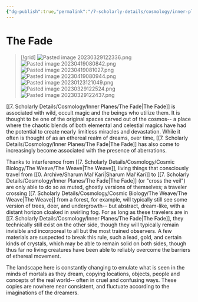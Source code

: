 ```yaml
---
{"dg-publish":true,"permalink":"/7-scholarly-details/cosmology/inner-planes/the-fade/","noteIcon":""}
---
```


# The Fade

>[!grid]
>![Pasted image 20230329122336.png](/img/user/x.%20Assets/Attachments/Pasted%20image%2020230329122336.png)
>![Pasted image 20230419080842.png](/img/user/x.%20Assets/Attachments/Pasted%20image%2020230419080842.png)
>![Pasted image 20230419081027.png](/img/user/x.%20Assets/Attachments/Pasted%20image%2020230419081027.png)
>![Pasted image 20230419080944.png](/img/user/x.%20Assets/Attachments/Pasted%20image%2020230419080944.png)
>![Pasted image 20230123121049.png](/img/user/x.%20Assets/Attachments/Pasted%20image%2020230123121049.png)
>![Pasted image 20230329122524.png](/img/user/x.%20Assets/Attachments/Pasted%20image%2020230329122524.png)
>![Pasted image 20230329122437.png](/img/user/x.%20Assets/Attachments/Pasted%20image%2020230329122437.png)
>
>

[[7. Scholarly Details/Cosmology/Inner Planes/The Fade\|The Fade]] is associated with wild, occult magic and the beings who utilize them. It is thought to be one of the original spaces carved out of the cosmos-- a place where the chaotic blends of both elemental and celestial magics have had the potential to create nearly limitless miracles and devastation. While it often is thought of as an ethereal realm of dreams, over time, [[7. Scholarly Details/Cosmology/Inner Planes/The Fade\|The Fade]] has also come to increasingly become associated with the presence of aberrations. 

Thanks to interference from [[7. Scholarly Details/Cosmology/Cosmic Biology/The Weave/The Weave\|The Weave]], living things that consciously travel from [[0. Archive/Sharum Mal'Kari\|Sharum Mal'Kari]] to [[7. Scholarly Details/Cosmology/Inner Planes/The Fade\|The Fade]] (or "cross the veil") are only able to do so as muted, ghostly versions of themselves; a traveler crossing [[7. Scholarly Details/Cosmology/Cosmic Biology/The Weave/The Weave\|The Weave]] from a forest, for example, will typically still see some version of trees, deer, and undergrowth-- but abstract, dream-like, with a distant horizon cloaked in swirling fog. For as long as these travelers are in [[7. Scholarly Details/Cosmology/Inner Planes/The Fade\|The Fade]], they technically still exist on the other side, though they will typically remain invisible and incorporeal to all but the most trained observers. A few materials are suspected to break this rule, such a lead, gold, and certain kinds of crystals, which may be able to remain solid on both sides, though thus far no living creatures have been able to reliably overcome the barriers of ethereal movement. 

The landscape here is constantly changing to emulate what is seen in the minds of mortals as they dream, copying locations, objects, people and concepts of the real world-- often in cruel and confusing ways. These copies are nowhere near consistent, and fluctuate according to the imaginations of the dreamers.







